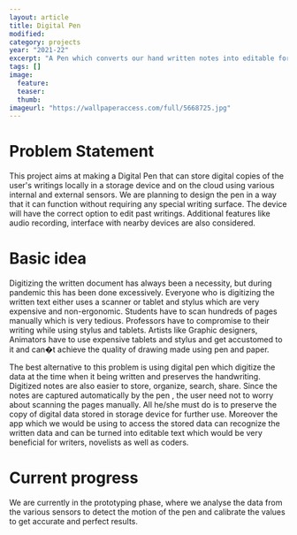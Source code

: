 ```yaml
---
layout: article
title: Digital Pen
modified: 
category: projects
year: "2021-22"
excerpt: "A Pen which converts our hand written notes into editable format and stores it in an external storage space such as cloud, which can be viewed in our PC."
tags: []
image:
  feature: 
  teaser: 
  thumb: 
imageurl: "https://wallpaperaccess.com/full/5668725.jpg"
---
```


# **Problem Statement** 

This project aims at making a Digital Pen that can store digital copies of the user's writings locally in a storage device and on the cloud using various internal and external sensors. We are planning to design the pen in a way that it can function without requiring any special writing surface. The device will have the correct option to edit past writings. Additional features like audio recording, interface with nearby devices are also considered.

# **Basic idea**

Digitizing the written document has always been a necessity, but during pandemic this has been done excessively. Everyone who is digitizing the written text either uses a scanner or tablet and stylus which are very expensive and non-ergonomic. Students have to scan hundreds of pages manually which is very tedious. Professors have to compromise to their writing while using stylus and tablets. Artists like Graphic designers, Animators have to use expensive tablets and stylus and get accustomed to it and can�t achieve the quality of drawing made using pen and paper. 

The best alternative to this problem is using digital pen which digitize the data at the time when it being written and preserves the handwriting. Digitized notes are also easier to store, organize, search, share. Since the notes are captured automatically by the pen , the user need not to worry about scanning the pages manually. All he/she must do is to preserve the copy of digital data stored in storage device for further use. Moreover the app which we would be using to access the stored data can recognize the written data and can be turned into editable text which would be very beneficial for writers, novelists as well as coders.


# **Current progress** 
We are currently in the prototyping phase, where we analyse the data from the various sensors to detect the motion of the pen and calibrate the values to get accurate and perfect results.